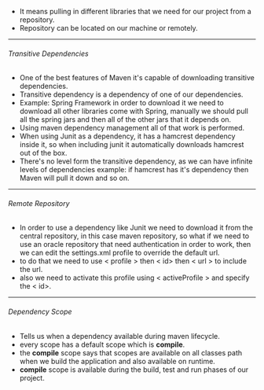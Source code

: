 - It means pulling in different libraries that we need for our project from a repository.
- Repository can be located on our machine or remotely.
---
###### Transitive Dependencies
- One of the best features of Maven it's capable of downloading transitive dependencies.
- Transitive dependency is a dependency of one of our dependencies.
- Example: Spring Framework in order to download it we need to download all other libraries come with Spring, manually we should pull all the spring jars and then all of the other jars that it depends on.
- Using maven dependency management all of that work is performed.
- When using Junit as a dependency, it has a hamcrest dependency inside it, so when including junit it automatically downloads hamcrest out of the box.
- There's no level form the transitive dependency, as we can have infinite levels of dependencies example: if  hamcrest has it's dependency then Maven will pull it down and so on.
---
###### Remote Repository
- In order to use a dependency like Junit we need to download it from the central repository, in this case maven repository, so what if we need to use an oracle repository that need authentication in order to work, then we can edit the settings.xml profile to override the default url.
- to do that we need to use < profile > then < id> then < url > to include the url.
- also we need to activate this profile using < activeProfile > and specify the < id>.
---
###### Dependency Scope
- Tells us when a dependency available during maven lifecycle.
- every scope has a default scope which is **compile**.
- the **compile** scope says that scopes are available on all classes path when we build the application and also available on runtime.
- **compile** scope is available during the build, test and run phases of our project.